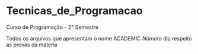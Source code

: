 # Tecnicas_de_Programacao
Curso de Programação - 2° Semestre 

Todos os arquivos que apresentam o nome ACADEMIC *Número* diz respeito as provas da materia 
